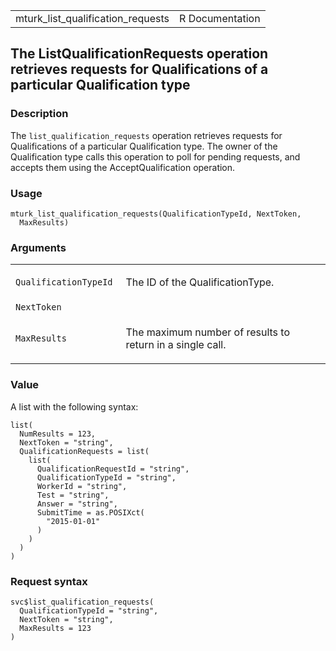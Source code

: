 <table style="width: 100%;">
<tbody>
<tr class="odd">
<td>mturk_list_qualification_requests</td>
<td style="text-align: right;">R Documentation</td>
</tr>
</tbody>
</table>

## The ListQualificationRequests operation retrieves requests for Qualifications of a particular Qualification type

### Description

The `list_qualification_requests` operation retrieves requests for
Qualifications of a particular Qualification type. The owner of the
Qualification type calls this operation to poll for pending requests,
and accepts them using the AcceptQualification operation.

### Usage

    mturk_list_qualification_requests(QualificationTypeId, NextToken,
      MaxResults)

### Arguments

<table>
<colgroup>
<col style="width: 35%" />
<col style="width: 65%" />
</colgroup>
<tbody>
<tr class="odd">
<td><code
id="mturk_list_qualification_requests_:_QualificationTypeId">QualificationTypeId</code></td>
<td><p>The ID of the QualificationType.</p></td>
</tr>
<tr class="even">
<td><code
id="mturk_list_qualification_requests_:_NextToken">NextToken</code></td>
<td></td>
</tr>
<tr class="odd">
<td><code
id="mturk_list_qualification_requests_:_MaxResults">MaxResults</code></td>
<td><p>The maximum number of results to return in a single
call.</p></td>
</tr>
</tbody>
</table>

### Value

A list with the following syntax:

    list(
      NumResults = 123,
      NextToken = "string",
      QualificationRequests = list(
        list(
          QualificationRequestId = "string",
          QualificationTypeId = "string",
          WorkerId = "string",
          Test = "string",
          Answer = "string",
          SubmitTime = as.POSIXct(
            "2015-01-01"
          )
        )
      )
    )

### Request syntax

    svc$list_qualification_requests(
      QualificationTypeId = "string",
      NextToken = "string",
      MaxResults = 123
    )
